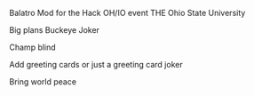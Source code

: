 Balatro Mod for the Hack OH/IO event THE Ohio State University

Big plans
Buckeye Joker

Champ blind

Add greeting cards or just a greeting card joker

Bring world peace
